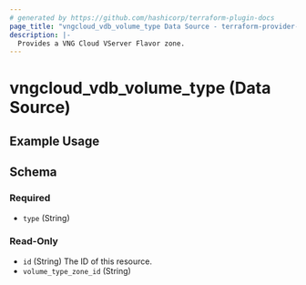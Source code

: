 ```yaml
---
# generated by https://github.com/hashicorp/terraform-plugin-docs
page_title: "vngcloud_vdb_volume_type Data Source - terraform-provider-vngcloud"
description: |-
  Provides a VNG Cloud VServer Flavor zone.
---
```


# vngcloud_vdb_volume_type (Data Source)



## Example Usage

<!-- schema generated by tfplugindocs -->
## Schema

### Required

- `type` (String)

### Read-Only

- `id` (String) The ID of this resource.
- `volume_type_zone_id` (String)




